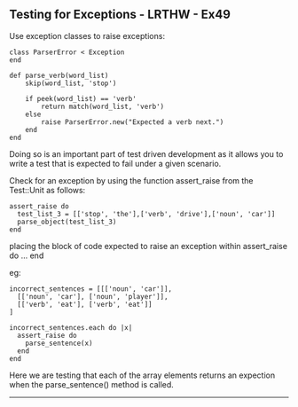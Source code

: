 ## <a name='TestingforExceptions-LRTHW-Ex49'></a>Testing for Exceptions - LRTHW - Ex49

Use exception classes to raise exceptions:

```
class ParserError < Exception
end

def parse_verb(word_list)
    skip(word_list, 'stop')

    if peek(word_list) == 'verb'
        return match(word_list, 'verb')
    else
        raise ParserError.new("Expected a verb next.")
    end
end
```

Doing so is an important part of test driven development as it allows you to write a test that is expected to fail under a given scenario.

Check for an exception by using the function assert_raise from the Test::Unit as follows:

```
assert_raise do
  test_list_3 = [['stop', 'the'],['verb', 'drive'],['noun', 'car']]
  parse_object(test_list_3)
end
```
placing the block of code expected to raise an exception within assert_raise do ... end 

eg:

```
incorrect_sentences = [[['noun', 'car']], 
  [['noun', 'car'], ['noun', 'player']], 
  [['verb', 'eat'], ['verb', 'eat']]
]

incorrect_sentences.each do |x|
  assert_raise do
    parse_sentence(x)
  end
end
```

Here we are testing that each of the array elements returns an expection when the parse_sentence() method is called. 

----
